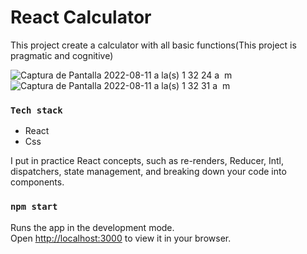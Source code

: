 # React Calculator

This project create a calculator with all basic functions(This project is pragmatic and cognitive)

![Captura de Pantalla 2022-08-11 a la(s) 1 32 24 a  m](https://user-images.githubusercontent.com/8136068/184085357-2f4ebd15-d2f0-41ba-ba36-6deb7701975b.png)
![Captura de Pantalla 2022-08-11 a la(s) 1 32 31 a  m](https://user-images.githubusercontent.com/8136068/184085359-e581bc6f-38a6-4708-9955-18278e491502.png)

### `Tech stack`

- React
- Css

I put in practice React concepts, such as re-renders, Reducer, Intl, dispatchers, state management, and breaking down your code into components.

### `npm start`

Runs the app in the development mode.\
Open [http://localhost:3000](http://localhost:3000) to view it in your browser.


